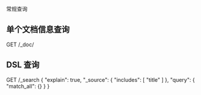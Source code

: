 常规查询
## 单个文档信息查询
GET <index>/_doc/<id>

## DSL 查询
GET <index>/_search
{
  "explain": true,
  "_source": {
    "includes": [
      "title"
    ]
  },
  "query": {
    "match_all": {}
  }
}